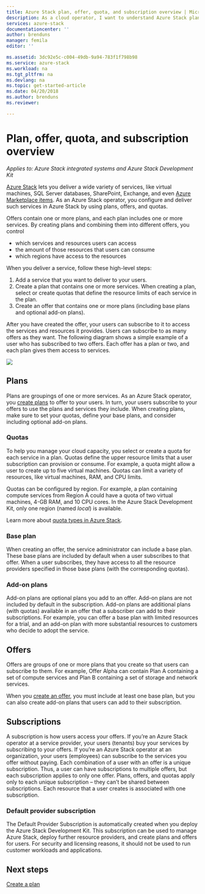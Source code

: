 ```yaml
---
title: Azure Stack plan, offer, quota, and subscription overview | Microsoft Docs
description: As a cloud operator, I want to understand Azure Stack plans, offers, quotas, and subscriptions.
services: azure-stack
documentationcenter: ''
author: brenduns
manager: femila
editor: ''

ms.assetid: 3dc92e5c-c004-49db-9a94-783f1f798b98
ms.service: azure-stack
ms.workload: na
ms.tgt_pltfrm: na
ms.devlang: na
ms.topic: get-started-article
ms.date: 04/20/2018
ms.author: brenduns
ms.reviewer:

---
```

# Plan, offer, quota, and subscription overview

*Applies to: Azure Stack integrated systems and Azure Stack Development Kit*

[Azure Stack](azure-stack-poc.md) lets you deliver a wide variety of services, like virtual machines, SQL Server databases, SharePoint, Exchange, and even [Azure Marketplace items](azure-stack-marketplace-azure-items.md). As an Azure Stack operator, you configure and deliver such services in Azure Stack by using plans, offers, and quotas.

Offers contain one or more plans, and each plan includes one or more services. By creating plans and combining them into different offers, you control
- which services and resources users can access
- the amount of those resources that users can consume
- which regions have access to the resources

When you deliver a service, follow these high-level steps:

1. Add a service that you want to deliver to your users.
2. Create a plan that contains one or more services. When creating a plan, select or create quotas that define the resource limits of each service in the plan.
3. Create an offer that contains one or more plans (including base plans and optional add-on plans).

After you have created the offer, your users can subscribe to it to access the services and resources it provides. Users can subscribe to as many offers as they want. The following diagram shows a simple example of a user who has subscribed to two offers. Each offer has a plan or two, and each plan gives them access to services.

![](media/azure-stack-key-features/image4.png)

## Plans

Plans are groupings of one or more services. As an Azure Stack operator, you [create plans](azure-stack-create-plan.md) to offer to your users. In turn, your users subscribe to your offers to use the plans and services they include. When creating plans, make sure to set your quotas, define your base plans, and consider including optional add-on plans.

### Quotas

To help you manage your cloud capacity, you select or create a quota for each service in a plan. Quotas define the upper resource limits that a user subscription can provision or consume. For example, a quota might allow a user to create up to five virtual machines. Quotas can limit a variety of resources, like virtual machines, RAM, and CPU limits.

Quotas can be configured by region. For example, a plan containing compute services from Region A could have a quota of two virtual machines, 4-GB RAM, and 10 CPU cores. In the Azure Stack Development Kit, only one region (named *local*) is available.

Learn more about [quota types in Azure Stack](azure-stack-quota-types.md). 

### Base plan

When creating an offer, the service administrator can include a base plan. These base plans are included by default when a user subscribes to that offer. When a user subscribes, they have access to all the resource providers specified in those base plans (with the corresponding quotas).

### Add-on plans

Add-on plans are optional plans you add to an offer. Add-on plans are not included by default in the subscription. Add-on plans are additional plans (with quotas) available in an offer that a subscriber can add to their subscriptions. For example, you can offer a base plan with limited resources for a trial, and an add-on plan with more substantial resources to customers who decide to adopt the service.

## Offers

Offers are groups of one or more plans that you create so that users can subscribe to them. For example, Offer Alpha can contain Plan A containing a set of compute services and Plan B containing a set of storage and network services. 

When you [create an offer](azure-stack-create-offer.md), you must include at least one base plan, but you can also create add-on plans that users can add to their subscription.


## Subscriptions

A subscription is how users access your offers. If you’re an Azure Stack operator at a service provider, your users (tenants) buy your services by subscribing to your offers. If you’re an Azure Stack operator at an organization, your users (employees) can subscribe to the services you offer without paying. Each combination of a user with an offer is a unique subscription. Thus, a user can have subscriptions to multiple offers, but each subscription applies to only one offer. Plans, offers, and quotas apply only to each unique subscription – they can’t be shared between subscriptions. Each resource that a user creates is associated with one subscription.


### Default provider subscription

The Default Provider Subscription is automatically created when you deploy the Azure Stack Development Kit. This subscription can be used to manage Azure Stack, deploy further resource providers, and create plans and offers for users. For security and licensing reasons, it should not be used to run customer workloads and applications. 

## Next steps

[Create a plan](azure-stack-create-plan.md)
